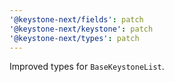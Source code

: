 ```yaml
---
'@keystone-next/fields': patch
'@keystone-next/keystone': patch
'@keystone-next/types': patch
---
```


Improved types for `BaseKeystoneList`.

